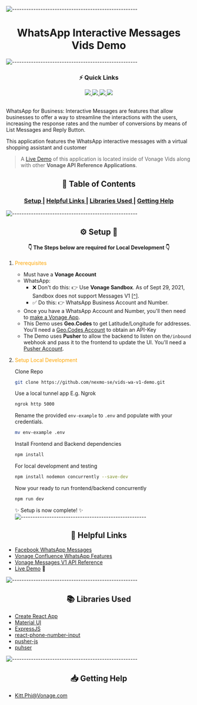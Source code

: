 

![-----------------------------------------------------](https://raw.githubusercontent.com/andreasbm/readme/master/assets/lines/rainbow.png)

# <div align="center">WhatsApp Interactive Messages Vids Demo</div>

![-----------------------------------------------------](https://raw.githubusercontent.com/andreasbm/readme/master/assets/lines/rainbow.png)


<div align='center'>
  
  <!-- QUICK LINKS -->
### ⚡️ Quick Links
  
<a href='https://vids.vonage.com/#/VIDS?id=74'>
  
<img src='https://img.shields.io/badge/▶️LIVE DEMO-red?style=for-the-badge'>
  
</a>
  
<a href='https://dashboard.nexmo.com/sign-in?redirect=%2F'>
  
<img src='https://img.shields.io/badge/VONAGE DASHBOARD-gray?style=for-the-badge'>
  
</a>
<a href='https://developers.facebook.com/docs/whatsapp/guides/interactive-messages'>
  
<img src='https://img.shields.io/badge/VONAGE MESSAGES API-green?style=for-the-badge'>
  
</a>

<a href='https://developers.facebook.com/docs/whatsapp/guides/interactive-messages'>
  
<img src='https://img.shields.io/badge/WHATSAPP INTERACTIVE MESSAGES-blue?style=for-the-badge'>
  
</a>
  
</div>
<br>

WhatsApp for Business: Interactive Messages are features that allow businesses to offer a way to streamline the interactions with the users,
increasing the response rates and the number of conversions by means of List Messages and Reply Button. 


<!-- DEMO VIDEO GIF HERE -->

This application features the 
WhatsApp interactive messages with a virtual shopping assistant and customer

> A [Live Demo](https://vids.vonage.com/#/VIDS?id=74) of this application is located inside of Vonage Vids along with other **Vonage API Reference Applications**.

<!-- TABLE OF CONTENTS -->
## <div align="center">📖 Table of Contents</div>

<div align="center">
    <h3>
        <a href=#⚙️-setup>
        Setup
        </a>
        <span> | </span>
        <a href=#🔎-helpful-links>
        Helpful Links
        </a>
        <span> | </span>
        <a href=#📚-libraries-used>
        Libraries Used
        </a>
        <span> | </span>
        <a href=#📝-getting-help>
        Getting Help
        </a>
    </h3>

</div>

![-----------------------------------------------------](https://raw.githubusercontent.com/andreasbm/readme/master/assets/lines/rainbow.png)

<!-- SETUP -->
## <div align="center">⚙️ Setup 🚀</div>

#### <div align="center">👇 The Steps below are required for Local Development 👇</div>



1. <span style="color:orange">Prerequisites</span>
    - Must have a **Vonage Account**
    - WhatsApp:
        - ❌ Don't do this: 👉   Use **Vonage Sandbox**. As of Sept 29, 2021, Sandbox does not support Messages V1 [[^]](https://confluence.vonage.com/display/MSG/Messages+API+V1+-+Technical+Guide).
        - ✅ Do this: 👉 WhatsApp Business Account and Number.
    - Once you have a WhatsApp Account and Number, you'll then need to [make a Vonage App](helpers/make-app.sh).
    - This Demo uses **Geo.Codes** to get Latitude/Longitude for addresses. You'll need a [Geo.Codes Account](https://geo.codes/) to obtain an API-Key
    - The Demo uses **Pusher** to allow the backend to listen on the`/inbound` webhook and pass it to the frontend to update the UI. You'll need a [Pusher Account](https://pusher.com/).

2. <span style="color:orange">Setup Local Development</span>

    Clone Repo
    ```bash
    git clone https://github.com/nexmo-se/vids-wa-v1-demo.git
    ```
    
    Use a local tunnel app E.g. Ngrok
    ```bash
    ngrok http 5000
    ```

    Rename the provided `env-example` to `.env` and populate with your credentials.
    ```bash
    mv env-example .env
    ```
    
    Install Frontend and Backend dependencies
    ```bash
    npm install
    ```
    
    For local development and testing
    ```bash
    npm install nodemon concurrently --save-dev
    ```

    Now your ready to run frontend/backend concurrently
    ```bash
    npm run dev
    ```
    ✨ Setup is now complete! ✨ 
![-----------------------------------------------------](https://raw.githubusercontent.com/andreasbm/readme/master/assets/lines/rainbow.png)

<!-- HELPFUL LINKS -->
## <div align="center">🔎 Helpful Links</div>

- [Facebook WhatsApp Messages](https://developers.facebook.com/docs/whatsapp/api/messages)
- [Vonage Confluence WhatsApp Features](https://confluence.vonage.com/display/MSG/WhatsApp+Features#WhatsAppFeatures-Buttonmessages)
- [Vonage Messages V1 API Reference](https://vonage-messages-v1.herokuapp.com/definitions/messages)
- [Live Demo](https://vids.vonage.com/#/VIDS?id=74) 👀

![-----------------------------------------------------](https://raw.githubusercontent.com/andreasbm/readme/master/assets/lines/rainbow.png)

<!-- LIBRARIES USED -->
## <div align="center">📚 Libraries Used</div>

- [Create React App](https://reactjs.org/docs/create-a-new-react-app.html)
- [Material UI](https://material-ui.com/getting-started/installation/)
- [ExpressJS](http://expressjs.com/en/starter/installing.html)
- [react-phone-number-input](https://www.npmjs.com/package/react-phone-number-input)
- [pusher-js](https://www.npmjs.com/package/pusher-js)
- [puhser](https://www.npmjs.com/package/pusher)

![-----------------------------------------------------](https://raw.githubusercontent.com/andreasbm/readme/master/assets/lines/rainbow.png)

<!-- GETTING HELP -->
## <div align="center">📥 Getting Help</div>

- [Kitt.Phi@Vonage.com](mailto:kitt.phi@vonage.com?subject=[GitHub]%20Source%20Han%20Sans)

<!-- [![Watch the video](https://i.imgur.com/vKb2F1B.png)](https://youtu.be/vt5fpE0bzSY) -->

